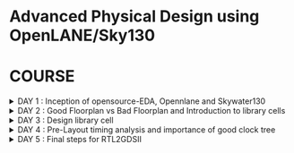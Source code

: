 # Advanced Physical Design using OpenLANE/Sky130 

# COURSE
<details>
<summary>DAY 1 : Inception of opensource-EDA, Opennlane and Skywater130</summary>
  
## How to Talk to Computers
- First we look at the introduction to the RISC-V ISA(Instructiion Set Architecture). Supposing we need to execute a C program on a particular hardware. First the C-program is converted into Assembly Code( here for RISC-V processor). Then the assembly code is converted into binary. An RTL implements this code for the particular layout of the RISC-V processor and the output is visible.
- An application running on a system is usually written with the help of a high level language such as C,C++,Python etc. The code of these applications are compiled with the help of compilers running on a system software(OS). The compiler converts the high level code into assembly intructions for the particular processor. The assembler then converts the instructions into binary which is fed into the layout of the chip that processes every pattern of bits and the program is hence run.

## SoC Design and OpenLANE

**What is a PDK?**
- PDK stands for Process Design Kit.
- It is a collection of files used to model a fabrication process for the EDA tools used to design an IC
  - Process Design Rules.
  - Device Models
  - Digital Standard Cell Libraries
  - I/O Libraries
 
A simplified RTL to GDSII Flow is :
- Synthesis -> Floor/Power Planning -> Placement -> Clock Tree Synthesis -> Routing -> Signoff

- Synthesis - Converts RTL to a ciruit, out of compomments from the standard cell library.
- Floor and Power Planning - Obejctive here is to plan the silicon area and create robust power distribution network to power the chip.
  - Chip Floor Planning - Partition the chip die between different system building blocks and place the I/O pads.
  - Macro Floor Planning - We define the macro dimensions, pin locations and rows are defined.
  - Power Planning - The power distribution network is contructed.
- Placement - Placing the cells on the floorplan rows, aligned with the sites. There are 2 steps: Global and Detailed.
- Clock Tree Synthesis - To deliver the clock to all sequential elements.
- Routing - Implement the interconnect using the available metal layers.
- Sign Off - Perform physical verification such as DRC(Design Rule Check) and LVS(Layout vs Synthesis). Also perform STA(Static Timiing Analysis).

**OpenLANE ASIC Flow**

![Screenshot from 2023-09-10 23-56-09](https://github.com/AniruddhaN2203/pes_pd/assets/142299140/b1bbef29-0748-4fd7-acf8-8c421d599aca)

## Getting Familiar with the Open Source EDA Tools
**Design Preparation Step**

![Screenshot from 2023-09-10 21-19-08](https://github.com/PoojaR07/pes_pd/assets/135737910/d0c066de-2b4c-4eb8-a7f0-ea21afea24d5)
```
cd openlane_working_dir/openlane/
```
- We now type the command ```docker```.
- This will open the shell as shown in the figure above
- Now we type
```
./flow.tcl -interactive
```
- Now we must import all the packages required to run the flow, we use the command:
```
package require openlane 0.9
```
- Now we do the design setup stage using the command:
```
prep -design picorv32a
```
![Screenshot from 2023-09-10 22-18-19](https://github.com/PoojaR07/pes_pd/assets/135737910/65a9cfa3-18af-4253-8f55-8ddc2eed2602)

![Screenshot from 2023-09-10 21-49-36](https://github.com/PoojaR07/pes_pd/assets/135737910/32897f23-78f3-4b5c-b905-d4cd3382cffd)
- To synthesize the design we type
```
run_synthesis
```
![Screenshot from 2023-09-17 11-55-33](https://github.com/PoojaR07/pes_pd/assets/135737910/4631ecd7-54bb-4483-b2c7-6aab270579ad)

- A synthesis successful message must be displayed.
![Screenshot from 2023-09-17 12-21-31](https://github.com/PoojaR07/pes_pd/assets/135737910/f00ffe53-6d6e-40b9-9d71-35fe4d372edd)

- The flop ratio can be calculated by using:
```
No. of flops/No. of cells = 1613/14876 = 0.108
```
- In percentage there is 10.8% of the total number of cells are Flops
![Screenshot from 2023-09-17 12-18-38](https://github.com/PoojaR07/pes_pd/assets/135737910/13785578-1a53-413f-a7a0-068f521c0b8c)


</details>
<details>
<summary>DAY 2 : Good Floorplan vs Bad Floorplan and Introduction to library cells</summary>

**Utilization Factor and Aspect Ratio**

![image](https://github.com/AniruddhaN2203/pes_pd/assets/142299140/a1812369-af71-48c4-860c-f76af506400e)
- We consider a simple netlist with a Launch and Capture Flop. It also has an AND and OR gate.
- We then convert it into squares since we need appropriate dimensions

![image](https://github.com/AniruddhaN2203/pes_pd/assets/142299140/f7148664-ea48-420e-92a6-b5ef5ebc30fd)
- Let us consider the areas of the gates and Flops as 1 sq unit

![image](https://github.com/AniruddhaN2203/pes_pd/assets/142299140/6b3f5692-c22e-4c21-857d-d689adf834f0)
- Clubbing them together we get an area of 4 sq units

- The 'core' section of a chip is where the fundamental logic design is placed.
- The 'die' area contains the core and is a small semiconductor are on which the fundamental circuit is fabricated.

![image](https://github.com/AniruddhaN2203/pes_pd/assets/142299140/b2c4dbb6-2b0c-477c-9696-a5fe90c282ef)
- Now we put the netlist in the 'core' area and check the utilization.
- Here
```
Utilization Factor = Area Occupied by the Netlist/Total Area of the Core
```
- As we can see here, there is 100% utilization and ```Utilization Factor = 1```.
- In practical scenarios we don't go for such a high utilization factor.
- The 'Aspect Ratio = Height/Width = 1'.

**Concept of Pre Placed Cells**

![image](https://github.com/AniruddhaN2203/pes_pd/assets/142299140/ce3ce1b6-578f-4910-924c-d712f174e809)
- We take the above combinational logic as an example

![image](https://github.com/AniruddhaN2203/pes_pd/assets/142299140/a9cd2668-26b2-41ec-9c04-cb5b1d85f2a5)
- We split the circuit into two parts, block 1 and block 2 as shown above

![image](https://github.com/AniruddhaN2203/pes_pd/assets/142299140/6a468eae-b0f1-4eb7-ad74-0ba8ba42626d)
- We extend the I/O pins and black box the boxes.
- Now we separate the boxes and the get their respective I/O ports.
- The use of doing this is that the users can use the blocks multiple times and form the required final circuit with ease.
- They only need to implement the design once and it can be reused.
- These kind of IPs have user defined locations and are placed in the chip before automated placement and routing takes place. These are called pre-placed cells.

**Surrounding Pre-Placed Cells with Decoupling Capacitors**

![image](https://github.com/AniruddhaN2203/pes_pd/assets/142299140/10b42d05-a8a2-4a44-bd0c-08102b608e38)

- Huge capacitor filled with charge. The equivalent voltage across the capacitor is similar to what the power supply produces.
- We add the capacitor in parallel to the circuit.
- Everytime the circuit switches it draws current from the decoupling capacitor, whereas the outer network with the power supply and other componets is used to re-charge the capacitor

**Pin Placement**
- In pin placemnt step we use the HDL netlist to determine where a specific pin should be placed in the circuit.
- We join the common pins and try to keep the connections as effecient as possible.
- Pins are placed in the Die area.

**Steps to run FLoorplan using OpenLANE**
- To view floorplan we type
```
run_floorplan
```

- To open the Floorplan we go to the required directory that is
```
vsduser@vsdsquadron:~/Desktop/work/tools/openlane_working_dir/openlane/designs/picorv32a/runs/11-09_15-36/results/floorplan
```
using the ```cd``` command.

- Then we type the command:
```
magic -T /home/vsduser/Desktop/work/tools/openlane_working_dir/pdks/sky130A/libs.tech/magic/sky130A.tech lef read ../../tmp/merged.lef def read picorv32a.floorplan.def &
```

- The following layout is displayed
![Screenshot from 2023-09-17 12-52-29](https://github.com/PoojaR07/pes_pd/assets/135737910/3b9ac67b-81ca-4a93-92a3-d092100ecafb)

- We can right click on the mouse and pess 'z' to zoom into a desired part.
![Screenshot from 2023-09-17 13-05-37](https://github.com/PoojaR07/pes_pd/assets/135737910/87eae289-f042-4e21-b85c-afe193c6bf5c)

- We can see here that the I/O ports are equidistant
![Screenshot from 2023-09-17 13-06-20](https://github.com/PoojaR07/pes_pd/assets/135737910/1a8f36f7-470f-4c21-b290-5b0d6665b742)

- Standard cells that are used in the design
![Screenshot from 2023-09-17 13-08-54](https://github.com/PoojaR07/pes_pd/assets/135737910/accd691d-c0b8-4229-931d-de6d370819b9)

## Library Binding and Placement

**Netlist Binding and Initial Place Design**

![image](https://github.com/AniruddhaN2203/pes_pd/assets/142299140/9fbd1dd6-34b3-4b38-b92a-c56efe08311f)
- In real life, the logic gates and cells do not have shapes, but are present in the form of rectangles and squares.
- Hence they have dimensions to them and the space where they are placed must be utilized carefully
- The above picture shows an example of a library.
- Library consists of various kinds of cells which have different shapes and sizes, flavours and different timing information.

![image](https://github.com/AniruddhaN2203/pes_pd/assets/142299140/adc000d3-4076-4c74-b6d3-96e3e10f311f)
- The components of the netlist are placed in the core area.
- They are placed according to the convenience of distance from the pins.
- When sending signal from FF1 to FF2, according to the circuit requirements, there has to be a very fast propogation of signals. Hence, they are placed very close and buffers are added since there is a small delay for the signal from the pin to reach FF1. The buffers maintain signal integrity

**Viewing the Placement**
- To view the placement we type
```
run_placement
```
in the OpenLANE shell.

![Screenshot from 2023-09-17 13-19-36](https://github.com/PoojaR07/pes_pd/assets/135737910/8ce41ee5-c6b3-461a-b4fa-31517ee25c3f)

- We move one directory up from the 'floorplan' folder using
```
cd ../placement/
```
- To view the placement design we use the command
```
magic -T /home/vsduser/Desktop/work/tools/openlane_working_dir/pdks/sky130A/libs.tech/magic/sky130A.tech lef read ../../tmp/merged.lef def read picorv32a.placement.def
```
![Screenshot from 2023-09-17 13-22-55](https://github.com/PoojaR07/pes_pd/assets/135737910/72bb3a59-dfeb-442c-9227-64a3509757ca)

- The above is displayed.
- All these standard cells were present at the initial layout of the floorplan.
![Screenshot from 2023-09-17 13-24-15](https://github.com/PoojaR07/pes_pd/assets/135737910/8493d357-88d7-4cb0-871d-17bd2c6d695c)

- If we zoom in we can see the placement of the standard cells in the standard cell rows.

## Cell Design and Characterization Flow

**Cell Design Flow**
- Inputs -> Process design kits(PDKs) : DRC and LVS rules, SPICE models, library and user-defined specs.
- Design Steps -> Circuit Design, Layout Design(Euler Path and Stick Diagram), Characterization.
- Outputs -> CDL(Circuit Description Language), GDSII, LEF, extracted spice netlist(.cir)

**Characterization Flow**
- This is for an inverter.
1) Read the model files.
2) Read the extracted SPICE netlist.
3) Recognize the behaviour of the buffer.
4) Attaching the necessary power sources
5) Apply the stimulus, which is the input signal to the circuit.
6) Read the sub-circuit of the inverter.
7) Provide necessary output capacitances.
8) Provide the necessary simulation commands

**Timing Characterization**
- slew_low_rise_thr = 20%
- slew_high_rise_thr = 80%
- slew_low_fall_thr = 20%
- slew_high_fall_thr = 80%
- in_rise_thr = 50%
- in_fall_thr = 50%
- out_rise_thr = 50%
- out_fall_thr = 50%

- Propogation delay = time(out_fall_thr) - time(in_rise_thr)

- Transition Time
  - On rise: time(slew_high_rise_thr) - time(slew_low_rise_thr)
  - On fall : time(slew_high_fall_thr) - time(slew_low_fall_thr)
</details>

<details>
<summary>DAY 3 : Design library cell </summary>

## Labs for CMOS inverter ngspice simulations
**IO Placer Revision**

![Screenshot 2023-09-19 114203](https://github.com/PoojaR07/pes_pd/assets/135737910/eebb382b-d84e-489f-a70a-1efb36e1be19)

- The following command can be typed to change the I/O pins placemnt configuration.

## Inception of Layout and CMOS Fabrication Process
**SPICE Deck Creation for CMOS Inverter**
- SPICE Deck is a netlist that has information on:
  - component connectivity 
  - component values
  - identifying the nodes
  - giving a designation to the nodes

**SPICE Simulation and Switching Threshold**

![image](https://github.com/AniruddhaN2203/pes_pd/assets/142299140/29e6f5c4-d166-4283-85c2-81947d29f165)
- The CMOS on the right side has a bigger size than the one on the left.
- These waveforms tell us that the CMOS is a very robust device. The characteristics of the CMOS are maintained across a variety of sizes.
- The arrow is pointing to the point where 'Vin = Vout'.

![image](https://github.com/AniruddhaN2203/pes_pd/assets/142299140/247e37b7-b3b3-4036-9eaf-2c5380a6c71a)
- Above graph gives details on each point and its significance

**A Git Clone and some other Steps**

- We need to perform a git clone here from a repository that we require, to do the future labs.
- We can type the following command
```
git clone https://github.com/nickson-jose/vsdstdcelldesign.git
```

- Now we need to copy the 'sky130A.tech' file into the directory we just cloned
- We can do this by using
```
cp sky130A.tech /home/vsduser/Desktop/work/tools/openlane_working_dir/openlane/vsdstdcelldesign
```
in the follwoing directory shown in the figure
![Screenshot from 2023-09-17 19-01-22](https://github.com/PoojaR07/pes_pd/assets/135737910/43c2b28a-99b2-4d37-ae07-378d4d279923)


**16 Mask CMOS Process**
1) Selecting a Substrate - Selecting the appropriate substrate to synthsize the design on.
2) Creating active reagion for transistors - Adding layers of SiO2(40nm), Si3N4(80nm) and photoresist(1um). On top of the photoresist we put a mask layer. Pass UV light and remove the mask. Resist is removed. LOCOS(Local Oxidation of Silicon) is performed. Si3N4 is etched.
3) N-Well and P-Well formation - The next masks are used to create the source and drain regions of the MOSFETs. Boron is used to make P-Well using ion implantation. Phosphorus is used to create N-Well. Put the MOSFET in a Drive In furnace.
4) Formation of Gate - Gate formation involves depositing a gate oxide, defining gate patterns using photolithography, depositing gate material, etching to create gates, doping the substrate and insulating the gates.
5) Lightly Doped Drain Formation(LDD) - Lightly doped drain (LDD) formation involves implanting the drain and source regions of a MOSFET transistor with a lighter concentration of dopants to reduce hot electron effect and short channel effect and enhance device performance.
6) Source and Drain Formation - Source and drain formation in a MOSFET transistor typically involves doping the silicon substrate with chemicals such as arsenic or phosphorous for n-type regions (source and drain) and boron for p-type regions (source and drain). High temperature annealing is performed.
7) Steps to form Contacts and Interconnects(local) - Titanium is deposited with a process known as sputtering. Wafer is heated to about 650 - 700 C in an N2 ambient furnace for 60 seconds. TiSi2 contacts are formed.  TiN is also formed used for local communication. TiN is etched using RCA cleaning.
8) Higher Level Metal Formation - Forming contacts and interconnects locally involves depositing a dielectric material like silicon dioxide, patterning it using photolithography, etching contact holes, depositing a barrier metal (e.g., titanium or titanium nitride), filling with a conductor (e.g., aluminum or copper) using chemical vapor deposition (CVD), and then planarizing through chemical-mechanical polishing (CMP).

**Sky130 Basic Layers Layout and LEF using Inverter**
- Now let us look at the layout of a CMOS inverter. To open this we type the command
![Screenshot from 2023-09-17 19-03-03](https://github.com/PoojaR07/pes_pd/assets/135737910/12a36370-265d-49dd-a828-e8baaf5895e7)


```
 magic -T sky130A.tech sky130_inv.mag &
```
![Screenshot from 2023-09-17 19-03-28](https://github.com/PoojaR07/pes_pd/assets/135737910/c943b6b4-2b69-46eb-87ea-c882f4524981)

- The following layout is displayed.
  
![Screenshot from 2023-09-17 19-13-28](https://github.com/PoojaR07/pes_pd/assets/135737910/b01a676c-3d96-4640-8b96-2c77599a7864)

**Extracting PEX to SPICE with MAGIC**
- To extract Spice Netlist we perform the following steps in the tkcon window:
![Screenshot from 2023-09-17 19-24-36](https://github.com/PoojaR07/pes_pd/assets/135737910/8def0ad4-52dc-45dc-a3c7-b24b5bb5dd0e)

![Screenshot from 2023-09-17 19-32-36](https://github.com/PoojaR07/pes_pd/assets/135737910/9ba69963-e4fa-4aa7-b2f5-d9a2bc84fa69)

![Screenshot from 2023-09-17 19-31-52](https://github.com/PoojaR07/pes_pd/assets/135737910/8ce809da-46f7-4bb5-8d0f-bce5a2de8e05)

- The above file has details of inverter netlist but the sources and their values are not specified. So we have to modify the file.
    - Grid size from the layout is 0.01u
    - specify the library for MOS
    - create VDD, VSS, Input pulse Va
    - specify the type of analysis to be done

- Grid Size
![Screenshot from 2023-09-17 21-03-46](https://github.com/PoojaR07/pes_pd/assets/135737910/c4e72285-c096-462b-9730-a69d844e121f)

- Modified Spice netlist
![Screenshot from 2023-09-17 22-14-33](https://github.com/PoojaR07/pes_pd/assets/135737910/ef6e4d50-8e99-42c8-bf4e-df397abe11f9)

**NGPSICE**

![Screenshot from 2023-09-17 22-13-29](https://github.com/PoojaR07/pes_pd/assets/135737910/7ccd142a-9c4c-4ecc-a7b0-3d432abb6092)

- In the ngspice shell we use the command
```
plot y vs time a
```
![Screenshot from 2023-09-17 22-40-09](https://github.com/PoojaR07/pes_pd/assets/135737910/0212760f-2018-4db0-96a8-adffd38377a4)
- The following graph is displayed

![Screenshot from 2023-09-18 00-19-23](https://github.com/PoojaR07/pes_pd/assets/135737910/9edf0253-bcee-43df-85d7-bc8c93282599)

![Screenshot from 2023-09-18 00-20-13](https://github.com/PoojaR07/pes_pd/assets/135737910/ce0a47ce-3111-4c9d-b9d7-2eb79438af9a)

- Rise Time -> time taken to rise from 20% to 80% of the max value -> 2.25075e-09 - 2.184e-09 = 0.0412e-09 s.

![Screenshot from 2023-09-18 00-28-44](https://github.com/PoojaR07/pes_pd/assets/135737910/4997bc2f-53e6-4fba-9898-ba595635b329)

![Screenshot from 2023-09-18 00-28-27](https://github.com/PoojaR07/pes_pd/assets/135737910/512ad5dd-dfc8-4f63-b95e-5f606cccab31)

- Propogation Delay/Cell Rise Delay -> 2.21379e-09 - 2.15e-09 = 0.03604e-09 s.

**Introduction to Magic tool options and DRC rules**

- Magic is a venerable VLSI layout tool, written in the 1980's at Berkeley by John Ousterhout, now famous primarily for writing the scripting interpreter language Tcl. Due largely in part to its liberal Berkeley open-source license, magic has remained popular with universities and small companies. The open-source license has allowed VLSI engineers with a bent toward programming to implement clever ideas and help magic stay abreast of fabrication technology. However, it is the well thought-out core algorithms which lend to magic the greatest part of its popularity. Magic is widely cited as being the easiest tool to use for circuit layout, even for people who ultimately rely on commercial tools for their product design flow.

- Drc section The design rules used by Magic's design rule checker come entirely from the technology file. We'll look first at two simple kinds of rules, width and and spacing. Most of the rules in the drc section are one or the other of these kinds of rules.

- SKY130 pdk SKY130 is a mature 180nm-130nm hybrid technology developed by Cypress Semiconductor that has been used for many production parts. SKY130 is now available as a foundry technology through SkyWater Technology Foundry.

**Sky130 PDKS and Steps to Download Magic Tool**

![Screenshot from 2023-09-18 01-01-42](https://github.com/PoojaR07/pes_pd/assets/135737910/13ec6bbd-8e14-421d-88e2-7d0ea2413361)

![Screenshot from 2023-09-18 01-04-53](https://github.com/PoojaR07/pes_pd/assets/135737910/7404e257-2dad-4563-b7c1-b2ef5f703f72)


- To open the software we type
```
magic -d XR
```
![Screenshot from 2023-09-18 01-08-03](https://github.com/PoojaR07/pes_pd/assets/135737910/b95dc28a-ba27-4a60-94ac-7bb1a9d44258)

- To check which DRC rule is being violated select area and type drc why in tkcon
![Screenshot from 2023-09-18 01-35-04](https://github.com/PoojaR07/pes_pd/assets/135737910/4305a6b8-bd8f-4f1d-9f0a-f88f1d52e65a)
  
- To add contact cuts to metal3, first select an area using left and right click. Then hovering over the m3contact we click middle mouse button.

**Fixing DRC Errors**

- There is a DRC error in the poly.mag file in 'poly.9'.
- Open the sky130A.tech file in the editor and make the following changes

![Screenshot from 2023-09-18 15-09-47](https://github.com/PoojaR07/pes_pd/assets/135737910/fa537812-05a0-4adf-a264-53d99ef90988)

![Screenshot from 2023-09-18 15-10-19](https://github.com/PoojaR07/pes_pd/assets/135737910/0df14178-9c6d-437e-a5d0-2e16dbec8d3f)

- Now load the sky130A.tech file again and type the command drc check

![Screenshot from 2023-09-18 15-08-54](https://github.com/PoojaR07/pes_pd/assets/135737910/377ef9bf-9f28-446f-80a5-880e68a0bf2e)

- We can see the error is fixed
![Screenshot from 2023-09-18 15-09-05](https://github.com/PoojaR07/pes_pd/assets/135737910/33f963a3-e1d5-49e3-a613-94f3784b5240)

### Lab challenge exercise to describe DRC error as geometrical construct:

* Open the nwell.mag file.
  
![Screenshot 2023-09-19 114318](https://github.com/PoojaR07/pes_pd/assets/135737910/e0954bfc-3fff-45f8-922f-6c469a5736df)

* Type the following commands:
  + `cif ostyle drc`
  + `cif see dnwell_shrink`
  + `cif see nwell_missing`
  
![Screenshot 2023-09-19 114410](https://github.com/PoojaR07/pes_pd/assets/135737910/2ffd3c0a-2c28-4159-ac4c-a0a064f78b08)

### Lab challenge to find missing or incorrect rules and fix them:

![Screenshot 2023-09-19 114445](https://github.com/PoojaR07/pes_pd/assets/135737910/9dda1863-c729-41c5-89a0-88d1115aa49a)

* Make the following changes:
  
![Screenshot 2023-09-19 114534](https://github.com/PoojaR07/pes_pd/assets/135737910/cf385c56-5141-42f3-8ba1-afaa2a255f55)

* Run the below commands:

![Screenshot 2023-09-19 114623](https://github.com/PoojaR07/pes_pd/assets/135737910/136ea4c2-5bea-42b1-ad28-d0a0b61066e1)

* We observe that the error is still seen.
  
![Screenshot 2023-09-19 114653](https://github.com/PoojaR07/pes_pd/assets/135737910/76795c39-8059-4a6c-838c-ec22c95868e6)

* To correct this error:
  + Select the nwell.4
  + Make a copy of it.
  + Now select a small area on the nwell.4 and add an 'nsubstratecontact'.
  
![Screenshot 2023-09-19 114721](https://github.com/PoojaR07/pes_pd/assets/135737910/dba3159c-aecc-44f3-a827-3eb9902993f0)

</details>

<details>
<summary>DAY 4 : Pre-Layout timing analysis and importance of good clock tree</summary>

## Extraction of LEF 

Place and routing (PnR) is performed using an abstract view of the GDS files generated by Magic. The abstract information will include metal and pin information. The PnR tool will use the abstract view information, formally defined as LEF information, to perform interconnect routing in conjunction to routing guides generated from the PnR flow.

- Technology LEF - Contains layer information, via information, and restricted DRC rules
- Cell LEF - Abstract information of standard cells

From PnR POV, We have to follow certain guidelines to get standard cell set
1. Input and output ports must lie on the intersection of vertical and horizontal tracks
2. Width of the standard cell should be odd multiples of the track pitch and height should be odd multiple of vertical track pitch


Track info can be found at :

``` ~/Desktop/work/tools/openlane_working_dir/pdks/sky130A/libs.tech/openlane/sky130fd_sc_hd/tracks.info```

![Screenshot from 2023-09-18 16-25-41](https://github.com/PoojaR07/pes_pd/assets/135737910/21623b37-8303-4ffe-a93b-c2da97a4c236)

- 1st value indicates the offset and 2nd value indicates the pitch along provided direction

### Setting grid values using above file info

![Screenshot from 2023-09-18 16-29-48](https://github.com/PoojaR07/pes_pd/assets/135737910/96349fb3-9148-49f7-8b2f-06a8ac359939)

Layout after setting grid info

![Screenshot from 2023-09-18 16-29-59](https://github.com/PoojaR07/pes_pd/assets/135737910/dc5a5cb7-2b5c-42c3-aa46-95941191f9c6)

![Screenshot from 2023-09-18 16-30-45](https://github.com/PoojaR07/pes_pd/assets/135737910/78ca9de5-1269-4b86-8d1a-80799c143686)


- From the above pic, its confirmed that the pins A and Y are at the intersection of X and Y tracks. So the first condition is met.
- The PR boundary is taking 3 grids on width and 9 grids on height which says that the 2nd condition is also met

## LEF Generation

Since the layout is perfect, we can generate the lef file

#### 1. save the modified layout (with new grid)
   - In console, type ```save sky130_vsdinv.mag```
   - This saves the modified layout in current working directory

#### 2. Open the file and extract LEF
   - Open using ``` magic -T sky130A.tch sky130_vsdinv.mag```
   - in the console opened, type ```lef write``` and a lef file will be generated
![Screenshot from 2023-09-18 16-49-19](https://github.com/PoojaR07/pes_pd/assets/135737910/7342edb1-1977-4b3e-88c7-278871cc4ef5)

#### 3. Plug the generated lef file into PICORV32a

To do this, we need the lef file, library file that has cells

![Screenshot from 2023-09-18 16-55-19](https://github.com/PoojaR07/pes_pd/assets/135737910/98cb3e86-0ad5-4f21-9668-52cc3f937e09)

Change config file so that these libraries and lef file is used

![Screenshot from 2023-09-18 18-03-36](https://github.com/PoojaR07/pes_pd/assets/135737910/d5de251c-2317-4978-9a6d-4566124bac78)

#### 4. Make sure the lef file is added

Next in OpenLANE we retrieve the 0.9 package.

We type the followig commands 
```
prep -design picorv32a -tag 18-09_05-15 -overwrite
set lefs [glob $::env(DESIGN_DIR)/src/*.lef]
add_lefs -src $lefs
```

and ```run_synthesis```  to see if our inverter has been used and find timing violations if any.
![Screenshot from 2023-09-18 18-20-55](https://github.com/PoojaR07/pes_pd/assets/135737910/9dd4446f-751e-426f-83e1-b9403795cd6e)

![Screenshot from 2023-09-18 18-31-48](https://github.com/PoojaR07/pes_pd/assets/135737910/80945034-741f-4b2a-9e68-a763f07103c6)



**steps to configure synthesis settings to fix slack and include vsdinv**

Slack violations refer to timing violations in digital designs. These violations occur when the signal arrives at its destination too early or too late, violating the specified setup or hold time constraints. 

When referring to pre clock tree synthesis STA analysis we are mainly concerned with setup timing in regards to a launch clock. STA will report problems such as worst negative slack (WNS) and total negative slack (TNS). These refer to the worst path delay and total path delay in regards to our setup timing restraint. Fixing slack violations can be debugged through performing STA analysis with OpenSTA, which is integrated in the OpenLANE tool.
The desired value of slack is above or equal to 0. 

Ways to fix slack

1.Changing  synthesis strategy in OpenLANE
 - Enalbed CELL_SIZING
 - Enabled SYNTH_STRATEGY with parameter as DELAY 1

The delay is high when the fanout is high we can re-run synthesiwith different values of SYNTH_MAX_FANOUT variable

2.Enable cell buffering

3.Perform manual cell replacement on our WNS path with the OpenSTA tool

4.Optimize the fanout value with OpenLANE tool

Now since synthesised the core using our vsdinv cell too and as it got successfully synthesized. We go ahead with the floorplan 

```
init_floorplan
run_placement
```
![Screenshot from 2023-09-18 19-07-54](https://github.com/PoojaR07/pes_pd/assets/135737910/2990a265-95b8-44a0-8685-e3405ce71593)


On zooming in 

![Screenshot from 2023-09-18 19-14-09](https://github.com/PoojaR07/pes_pd/assets/135737910/b88b699a-032b-4a73-a082-81741defa6f9)



**Introduction to delay tables**

Delay tables, also known as delay models or delay tables, are essential components in digital circuit design and analysis. They provide a way to model and understand the propagation delays of logic gates and interconnects within a digital integrated circuit (IC). These tables play a crucial role in ensuring that the circuit meets its timing requirements, such as setup and hold times, and they are fundamental to the design of synchronous digital systems. Here's an introduction to delay tables:

1. Purpose of Delay Tables:

Delay tables are used to represent the delays encountered by signals as they pass through various components of a digital circuit. The primary purposes of delay tables are as follows:

Timing Analysis: They are essential for performing timing analysis, ensuring that signals meet their timing constraints, and identifying potential violations.

Synchronization: They help in synchronizing different parts of a digital system to ensure that data is sampled or latched correctly.

Power Estimation: Delay tables are used for estimating power consumption in digital circuits since power dissipation is directly related to signal transitions.

2. Components of Delay Tables:

Delay tables typically include the following components:

Input Conditions: These conditions specify the input signal values or transitions that trigger the delay calculation. Inputs can include input signal values, load conditions, and transition times.

Gate Delays: Delay tables include information about the propagation delays of various logic gates, such as AND, OR, NAND, NOR, XOR, and others. These delays depend on the gate's technology, fan-out, and input conditions.

Interconnect Delays: They account for the delays introduced by the wires and routing between logic gates. Interconnect delays depend on the physical characteristics of the wires, including length, resistance, and capacitance.

Output Loads: The output load conditions specify the capacitive load that the gate must drive, which affects the output delay.

</details>

<details>
<summary>DAY 5 : Final steps for RTL2GDSII</summary>

## Power Distribution Network and Routing

PDN (Power Delivery Network) routing is a crucial aspect of integrated circuit design. It involves the creation of a network of traces and components to ensure that power is distributed effectively and reliably to all parts of the electronic device. 

Global and detailed routing are two essential steps in the design and manufacturing of integrated circuits. 
After generating our clock tree network  we  generate the power distribution network gen_pdn using  OpenLANE:

The PDN  will create:

- Power ring global for the entire core
A global power ring is a continuous metal ring that surrounds the entire core of the IC.It's used to distribute power (VDD) uniformly to the core logic and various functional blocks.The power ring ensures that all regions of the core receive power without significant voltage drops.

- Power halo local to any preplaced cells
A power halo is a localized power distribution network around specific preplaced cells or macroblocks on the chip.Preplaced cells are often fixed in their positions, and a power halo provides them with the necessary power connections.

- Power straps to bring power into the center of the chip
Power straps are metal traces or structures used to bring power from the periphery of the chip towards the central regions.They are essential for delivering power to the core logic and other critical areas, reducing the distance power must travel.Power straps help maintain uniform power distribution across the chip.

- Power rails for the standard cells
Power rails are metal lines that run vertically or horizontally across the chip, supplying power to standard cells .These power rails ensure that each standard cell has access to the power it needs for proper operation.

```gen_pdn```

![image](https://github.com/Anirudh-Ravi123/pes_pd/assets/142154804/f5bb5b94-acfe-438e-a4d8-0d0287641042)


![image](https://github.com/Anirudh-Ravi123/pes_pd/assets/142154804/1b6bb90d-cdf3-466c-9ab1-e8e68e43a8c3)


to run the rounting we type ```run_routing```

## SPEF Extraction

SPEF stands for Standard Parasitic Exchange Format, and it is a standard file format used in the semiconductor industry to represent parasitic information for integrated circuits. Parasitic elements, such as resistance and capacitance, can significantly affect the performance of a circuit, so accurate modeling and extraction of these parasitics are crucial for designing and optimizing electronic devices.After routing has been completed interconnect parasitics can be extracted into a SPEF file. The SPEF extractor is nota part of OpenLANE as of now.

Commands is 
```
cd Desktop/work/tools/SPEF_Extractor
```

then we type 
```
python3 /home/vsduser/Desktop/work/tools/openlane_working_dir/openlane/designs/picorv32a/runs/18-09_06-26/tmp/merged.lef /home/vsduser/Desktop/work/tools/openlane_working_dir/openlane/designs/picorv32a/runs/18-09_06-26/results/routing/picorv32a.def
```

The SPEF exracted file is created. 
Path to the created files is 
```
/home/vsduser/Desktop/work/tools/openlane_working_dir/openlane/designs/picorv32a/runs/18-09_06-26/results/routing/
```
</details>
